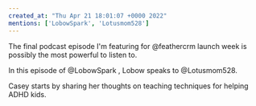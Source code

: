 ```yaml
---
created_at: "Thu Apr 21 18:01:07 +0000 2022"
mentions: ['LobowSpark', 'Lotusmom528']
---
```


The final podcast episode I'm featuring for @feathercrm launch week is possibly the most powerful to listen to. 

In this episode of @LobowSpark , Lobow speaks to @Lotusmom528.  

Casey starts by sharing her thoughts on teaching techniques for helping ADHD kids.